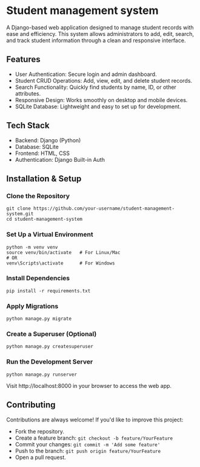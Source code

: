 # Student management system

A Django-based web application designed to manage student records with ease and efficiency. This system allows administrators to add, edit, search, and track student information through a clean and responsive interface.

## Features

- User Authentication: Secure login and admin dashboard.
- Student CRUD Operations: Add, view, edit, and delete student records.
- Search Functionality: Quickly find students by name, ID, or other attributes.
- Responsive Design: Works smoothly on desktop and mobile devices.
- SQLite Database: Lightweight and easy to set up for development.

## Tech Stack

- Backend: Django (Python)
- Database: SQLite
- Frontend: HTML, CSS
- Authentication: Django Built-in Auth

## Installation & Setup

### Clone the Repository
```
git clone https://github.com/your-username/student-management-system.git
cd student-management-system
```
### Set Up a Virtual Environment
```
python -m venv venv
source venv/bin/activate   # For Linux/Mac
# OR
venv\Scripts\activate      # For Windows
```
### Install Dependencies
```
pip install -r requirements.txt
```
### Apply Migrations
```
python manage.py migrate
```
### Create a Superuser (Optional)
```
python manage.py createsuperuser
```
### Run the Development Server
```
python manage.py runserver
```
Visit http://localhost:8000 in your browser to access the web app.

## Contributing

Contributions are always welcome! If you'd like to improve this project:

- Fork the repository.
- Create a feature branch: `git checkout -b feature/YourFeature`
- Commit your changes: `git commit -m 'Add some feature'`
- Push to the branch: `git push origin feature/YourFeature`
- Open a pull request.


